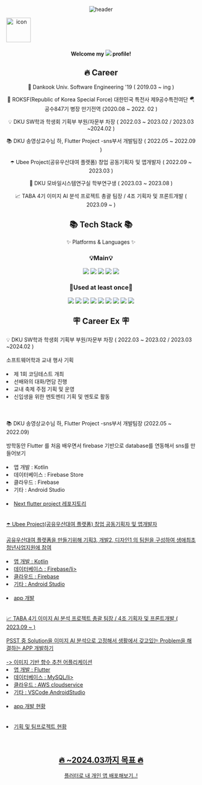 <div align="center">
 
![header](https://capsule-render.vercel.app/api?type=Waving&color=gradient&height=200&section=header&text=Leonaxdo&fontColor=ffffff&fontSize=70&animation=fadeIn&fontAlignY=35)
 <div style="display: flex; align-items: flex-start;"><img src="https://techstack-generator.vercel.app/docker-icon.svg" alt="icon" width="65" height="65" /></div>
 
 ####  Welcome my    <img src="https://img.shields.io/badge/GitHub-181717?style=for-the-badge&logo=GitHub&logoColor=white"/>    profile!
 
 <div align="center"><h2>🔥 Career</h2>
     
  🏫 Dankook Univ. Software Engineering '19 ( 2019.03 ~ ing ) 

  🫡 ROKSF(Republic of Korea Special Force) 대한민국 특전사 제9공수특전여단 🪂 공수847기 병장 만기전역  (2020.08 ~ 2022. 02 ) 

  💡 DKU SW학과 학생회 기획부 부원/자문부 차장 ( 2022.03 ~ 2023.02 / 2023.03 ~2024.02 )

  📚 DKU 송영상교수님 하, Flutter Project -sns부서 개발팀장 ( 2022.05 ~ 2022.09 )

  ☂️ Ubee Project(공유우산대여 플랫폼) 창업 공동기획자 및 앱개발자 ( 2022.09 ~ 2023.03 )

  📱 DKU 모바일시스템연구실 학부연구생 ( 2023.03 ~ 2023.08 )

  📈 TABA 4기 이미지 AI 분석 프로젝트 총괄 팀장 / 4조 기획자 및 프론트개발 ( 2023.09 ~ )
  
 </div>

<div align=center>
    <h2>📚 Tech Stack 📚</h2>
    <p>✨ Platforms & Languages ✨</p>
</div>
 
 <h3> 💡Main💡 </h3>
<img src="https://img.shields.io/badge/AndroidStudio-3DDC84?style=for-the-badge&logo=AndroidStudio&logoColor=white"/>
 <img src="https://img.shields.io/badge/kotlin-7F52FF?style=for-the-badge&logo=kotlin&logoColor=white">
<img src="https://img.shields.io/badge/flutter-02569B?style=for-the-badge&logo=flutter&logoColor=white">
 <img src="https://img.shields.io/badge/dart-0175C2?style=for-the-badge&logo=dart&logoColor=white">
 <img src="https://img.shields.io/badge/python-3776AB?style=for-the-badge&logo=python&logoColor=white">


 <h3> 📖Used at least once📖 </h3>
 <img src="https://img.shields.io/badge/Firebase-FFCA28?style=for-the-badge&logo=Firebase&logoColor=white"/>
 <img src="https://img.shields.io/badge/JAVA-007396?style=for-the-badge&logo=Java&logoColor=white">
 <img src="https://img.shields.io/badge/MySQL-4479A1?style=for-the-badge&logo=MySQL&logoColor=white">
<img src="https://img.shields.io/badge/Docker-2496ED?style=for-the-badge&logo=Docker&logoColor=white"/>
<img src="https://img.shields.io/badge/Amazon AWS-232F3E?style=for-the-badge&logo=amazonaws&logoColor=white"/>
<img src="https://img.shields.io/badge/Google Colab-F9AB00?style=for-the-badge&logo=GoogleColab&logoColor=white"/>
<img src="https://img.shields.io/badge/Tibero-ffffff?style=for-the-badge&logo=data:image/png;base64,iVBORw0KGgoAAAANSUhEUgAAABAAAAAQCAYAAAAf8/9hAAAA/0lEQVR4AWNABrLMrAoKLKwqyFiGmUWegRjAzcjE81Ba5c9TaZX/yHipsNQOogywZud0QmhE4AJeoVqiDAApxGaADTunM1EGLBGW2o6u+ZGM6n9uh7KHDE41DzCwXckVFANOSCg8uCat9PmGnNZ/GF6vZvufwbsXO7bIPIDpDAWbHJAkUVjDpxPTAGEVRwZFuwIwtim6gKFJJ2gqXJ5XQht/oNiXXsMwgJ1XnIEowMLBx+Dd/Q9ZMzjgiAYiqs4YthvFrSLeABXnSgwDlBxKiDfAJHEDhgFCijbEG+DS8BxFs2fXHwZmNi7iNHMKyKLbDo5SooGkXghm/IfOxKUcAJN3wXKHOJQYAAAAAElFTkSuQmCC&logoColor=white" />
 <img src="https://img.shields.io/badge/C-A8B9CC?style=for-the-badge&logo=C&logoColor=white"/>
  <img src="https://img.shields.io/badge/C++-00599C?style=for-the-badge&logo=C%2B%2B&logoColor=white"/>


 
<div>
<h2>🪧 Career Ex 🪧</h2>
    <div align=left>
        💡 DKU SW학과 학생회 기획부 부원/자문부 차장 ( 2022.03 ~ 2023.02 / 2023.03 ~2024.02 )<br><br>
        소프트웨어학과 교내 행사 기획<br><br>
        <li>제 1회 코딩테스트 개최 </li>
        <li>선배와의 대화/면담 진행</li>
        <li>교내 축제 주점 기획 및 운영</li>
        <li>신입생을 위한 멘토멘티 기획 및 멘토로 활동</li><br>
     <br><br>
    </div>
    <div align=left>
        📚 DKU 송영상교수님 하, Flutter Project -sns부서 개발팀장 (2022.05 ~ 2022.09)<br><br>
        방학동안 Flutter 를 처음 배우면서 firebase 기반으로 database를 연동해서 sns를 만들어보기 <br><br>
        <li>앱 개발 : Kotlin</li>
        <li>데이터베이스 : Firebase Store</li>
        <li>클라우드 : Firebase</li>
        <li>기타 : Android Studio</li><br>
        <li><a href=https://github.com/leonaxdo/flutter-project>Next flutter project 레포지토리</li><br><br>
    </div>
    <div align=left>
        ☂️ Ubee Project(공유우산대여 플랫폼) 창업 공동기획자 및 앱개발자<br><br>
        공유우산대여 플랫폼을 만들기위해 기획3, 개발2, 디자인1 의 팀원을 구성하여 생애최초 청년사업지원에 참여<br><br>
        <li>앱 개발 : Kotlin</li>
        <li>데이터베이스 : Firebase/li>
        <li>클라우드 : Firebase</li>
        <li>기타 : Android Studio </li><br>
        <li><a href=https://github.com/leonaxdo/Ubee_project> app 개발</li><br><br>
    </div>
    <div align=left>
        📈 TABA 4기 이미지 AI 분석 프로젝트 총괄 팀장 / 4조 기획자 및 프론트개발 ( 2023.09 ~ )<br><br>
        PSST 중 Solution을 이미지 AI 분석으로 고정해서 생활에서 갖고있는 Problem을 해결하는 APP 개발하기<br><br>
        -> 이미지 기반 향수 추천 어플리케이션
        <li>앱 개발 : Flutter</li>
        <li>데이터베이스 : MySQL/li>
        <li>클라우드 : AWS cloudservice</li>
        <li>기타 : VSCode,AndroidStudio </li><br>
        <li><a href=https://github.com/sixpiecegarlicbread/dev_frontend> app 개발 현황</li><br><br>
        <li><a href=https://ember-bluebell-522.notion.site/dd3ff22289104073bedf99f3f8d486b0> 기획 및 팀프로젝트 현황</li><br><br>
    </div>

    
</div>

 <div align="center">
  <h2>🔥 ~2024.03까지 목표 🔥</h2>
	플러터로 내 개인 앱 배포해보기..!
<br/><br/>
 <p></p>


